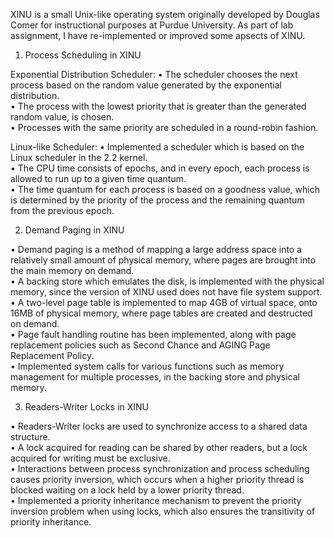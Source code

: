 XINU is a small Unix-like operating system originally developed by Douglas Comer for instructional purposes at Purdue University. As part of lab assignment, I have re-implemented or improved some apsects of XINU.


1. Process Scheduling in XINU 

Exponential Distribution Scheduler:
	• The scheduler chooses the next process based on the random value generated by the exponential distribution. <br>
	• The process with the lowest priority that is greater than the generated random value, is chosen. <br>
	• Processes with the same priority are scheduled in a round-robin fashion. <br>

Linux-like Scheduler:
	• Implemented a scheduler which is based on the Linux scheduler in the 2.2 kernel. <br>
	• The CPU time consists of epochs, and in every epoch, each process is allowed to run up to a given time quantum. <br>
	• The time quantum for each process is based on a goodness value, which is determined by the priority of the process and the remaining quantum from the previous epoch.


2. Demand Paging in XINU

• Demand paging is a method of mapping a large address space into a relatively small amount of physical memory, where pages are brought into the main memory on demand. <br>
• A backing store which emulates the disk, is implemented with the physical memory, since the version of XINU used does not have file system support. <br>
• A two-level page table is implemented to map 4GB of virtual space, onto 16MB of physical memory, where page tables are created and destructed on demand. <br>
• Page fault handling routine has been implemented, along with page replacement policies such as Second Chance and AGING Page Replacement Policy. <br>
• Implemented system calls for various functions such as memory management for multiple processes, in the backing store and physical memory. <br>



3. Readers-Writer Locks in XINU

• Readers-Writer locks are used to synchronize access to a shared data structure. <br>
• A lock acquired for reading can be shared by other readers, but a lock acquired for writing must be exclusive. <br>
• Interactions between process synchronization and process scheduling causes priority inversion, which occurs when a higher priority thread is blocked waiting on a lock held by a lower priority thread. <br>
• Implemented a priority inheritance mechanism to prevent the priority inversion problem when using locks, which also ensures the transitivity of priority inheritance. <br>
